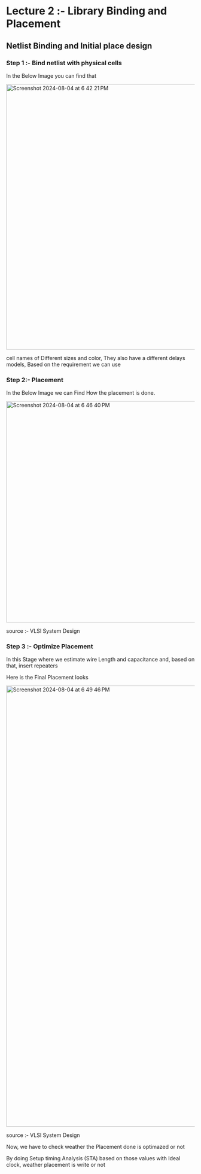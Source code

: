 # Lecture 2 :- Library Binding and Placement

## Netlist Binding and Initial place design

### Step 1 :- Bind netlist with physical cells

In the Below Image you can find that

<img width="710" alt="Screenshot 2024-08-04 at 6 42 21 PM" src="https://github.com/user-attachments/assets/e3bdcb22-fb5e-4c76-b423-2fd42bb9855c">

cell names of Different sizes and color, They also have a different delays models, Based on the requirement we can use

### Step 2:- Placement

In the Below Image we can Find How the placement is done.

<img width="592" alt="Screenshot 2024-08-04 at 6 46 40 PM" src="https://github.com/user-attachments/assets/e57a67bd-e6ec-4937-836d-8d121ac45430">

source :- VLSI System Design


### Step 3 :- Optimize Placement

In this Stage where we estimate wire Length and capacitance and, based on that, insert repeaters

Here is the Final Placement looks

<img width="1180" alt="Screenshot 2024-08-04 at 6 49 46 PM" src="https://github.com/user-attachments/assets/aa733007-b408-443d-a7dd-6c66d189688c">

source :- VLSI System Design


Now, we have to check weather the Placement done is optimazed or not

By doing Setup timing Analysis (STA) based on those values with Ideal clock, weather placement is write or not


